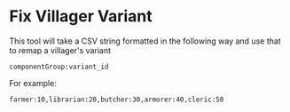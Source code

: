 # Fix Villager Variant

This tool will take a CSV string formatted in the following way and use that to remap a villager's variant

`componentGroup:variant_id`

For example:

`farmer:10,librarian:20,butcher:30,armorer:40,cleric:50`